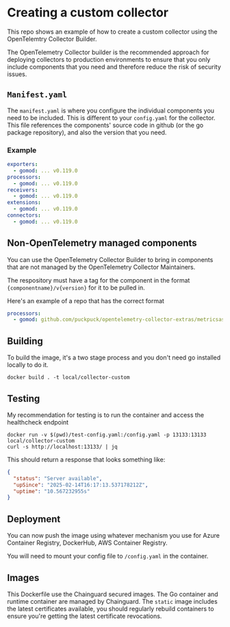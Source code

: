 # Creating a custom collector

This repo shows an example of how to create a custom collector using the OpenTelemtry Collector Builder.

The OpenTelemetry Collector builder is the recommended approach for deploying collectors to production environments to ensure that you only include components that you need and therefore reduce the risk of security issues.

## `Manifest.yaml`

The `manifest.yaml` is where you configure the individual components you need to be included. This is different to your `config.yaml` for the collector. This file references the components' source code in github (or the go package repository), and also the version that you need.

### Example

```yaml
exporters:
  - gomod: ... v0.119.0
processors:
  - gomod: ... v0.119.0
receivers:
  - gomod: ... v0.119.0
extensions:
  - gomod: ... v0.119.0
connectors:
  - gomod: ... v0.119.0
```

## Non-OpenTelemetry managed components

You can use the OpenTelemetry Collector Builder to bring in components that are not managed by the OpenTelemetry Collector Maintainers.

The respository must have a tag for the component in the format `{componentname}/v{version}` for it to be pulled in.

Here's an example of a repo that has the correct format

```yaml
processors:
  - gomod: github.com/puckpuck/opentelemetry-collector-extras/metricsasattributesprocessor v0.4.0
```

## Building

To build the image, it's a two stage process and you don't need go installed locally to do it.

```shell
docker build . -t local/collector-custom
```

## Testing

My recommendation for testing is to run the container and access the healthcheck endpoint

```shell
docker run -v $(pwd)/test-config.yaml:/config.yaml -p 13133:13133 local/collector-custom
curl -s http://localhost:13133/ | jq
```

This should return a response that looks something like:

```json
{
  "status": "Server available",
  "upSince": "2025-02-14T16:17:13.537178212Z",
  "uptime": "10.567232955s"
}
```

## Deployment

You can now push the image using whatever mechanism you use for Azure Container Registry, DockerHub, AWS Container Registry.

You will need to mount your config file to `/config.yaml` in the container.

## Images

This Dockerfile use the Chainguard secured images. The Go container and runtime container are managed by Chainguard. The `static` image includes the latest certificates available, you should regularly rebuild containers to ensure you're getting the latest certificate revocations.
